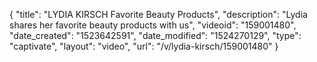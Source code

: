 {
    "title": "LYDIA KIRSCH Favorite Beauty Products",
    "description": "Lydia shares her favorite beauty products with us",
    "videoid": "159001480",
    "date_created": "1523642591",
    "date_modified": "1524270129",
    "type": "captivate",
    "layout": "video",
    "url": "\/v\/lydia-kirsch\/159001480"
}